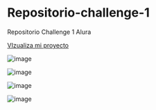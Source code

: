 # Repositorio-challenge-1
Repositorio Challenge 1 Alura

<a href="https://oscarfuentes19.github.io/Repositorio-challenge-1/"> VIzualiza mi proyecto </a>

![image](https://user-images.githubusercontent.com/120996924/209584636-6588a1af-d18a-47d3-b1f6-25798d2abe3b.png)

![image](https://user-images.githubusercontent.com/120996924/209584665-a991aa09-23c8-43c7-abfe-9b154bc392d9.png)

![image](https://user-images.githubusercontent.com/120996924/209584739-13aaf9fe-2ef6-49b4-97cb-c9c1f79c400b.png)

![image](https://user-images.githubusercontent.com/120996924/209584707-27467fa4-fc22-4e45-8721-2c6f90fdccd2.png)


